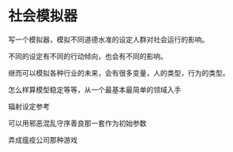# 社会模拟器

写一个模拟器，模拟不同道德水准的设定人群对社会运行的影响。

不同的设定有不同的行动倾向，也会有不同的影响。

继而可以模拟各种行业的未来，会有很多变量，人的类型，行为的类型。

怎么样算模型稳定等等，从一个最基本最简单的领域入手

辐射设定参考

可以用邪恶混乱守序善良那一套作为初始参数

弄成瘟疫公司那种游戏
